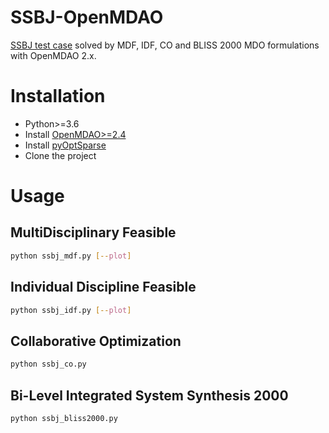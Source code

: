 # SSBJ-OpenMDAO
[SSBJ test case](https://ntrs.nasa.gov/archive/nasa/casi.ntrs.nasa.gov/19980234657.pdf) solved by MDF, IDF, CO and BLISS 2000 MDO formulations with OpenMDAO 2.x.

# Installation
* Python>=3.6
* Install [OpenMDAO>=2.4](https://github.com/OpenMDAO/OpenMDAO) 
* Install [pyOptSparse](https://github.com/mdolab/pyoptsparse)
* Clone the project

# Usage 
## MultiDisciplinary Feasible
``` sh
python ssbj_mdf.py [--plot]
```
## Individual Discipline Feasible
``` sh
python ssbj_idf.py [--plot]
```
## Collaborative Optimization
``` sh
python ssbj_co.py
```
## Bi-Level Integrated System Synthesis 2000
``` sh
python ssbj_bliss2000.py
```
